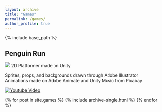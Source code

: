 ```yaml
---
layout: archive
title: "Games"
permalink: /games/
author_profile: true
---
```


{% include base_path %}
## Penguin Run

<img src='https://github.com/KaitLand12/Portfolio/assets/81109745/45de08cd-9b75-4e6d-9044-d71f216fb988'>
2D Platformer made on Unity

Sprites, props, and backgrounds drawn through Adobe Illustrator
Animations made on Adobe Animate and Unity
Music from Pixabay

[![Youtube Video](https://img.youtube.com/vi/q8xg1pab1MY/0.jpg)](https://www.youtube.com/watch?v=q8xg1pab1MY)


{% for post in site.games %}
  {% include archive-single.html %}
{% endfor %}


